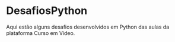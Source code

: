 # DesafiosPython
 Aqui estão alguns desafios desenvolvidos em Python das aulas da plataforma Curso em Vídeo.
